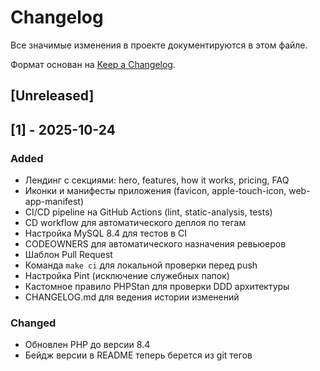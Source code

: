 # Changelog

Все значимые изменения в проекте документируются в этом файле.

Формат основан на [Keep a Changelog](https://keepachangelog.com/ru/1.0.0/).

## [Unreleased]

## [1] - 2025-10-24

### Added
- Лендинг с секциями: hero, features, how it works, pricing, FAQ
- Иконки и манифесты приложения (favicon, apple-touch-icon, web-app-manifest)
- CI/CD pipeline на GitHub Actions (lint, static-analysis, tests)
- CD workflow для автоматического деплоя по тегам
- Настройка MySQL 8.4 для тестов в CI
- CODEOWNERS для автоматического назначения ревьюеров
- Шаблон Pull Request
- Команда `make ci` для локальной проверки перед push
- Настройка Pint (исключение служебных папок)
- Кастомное правило PHPStan для проверки DDD архитектуры
- CHANGELOG.md для ведения истории изменений

### Changed
- Обновлен PHP до версии 8.4
- Бейдж версии в README теперь берется из git тегов

